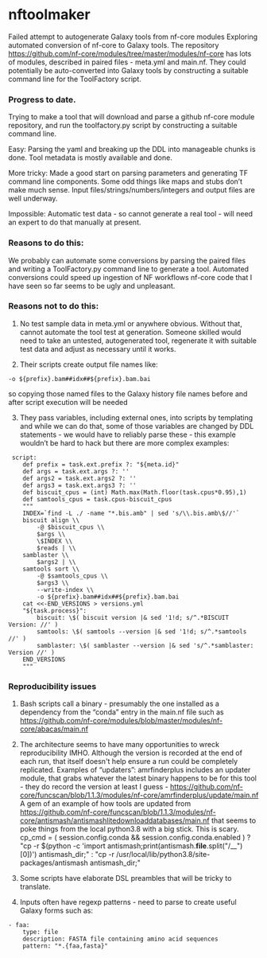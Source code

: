 # nftoolmaker

Failed attempt to autogenerate Galaxy tools from nf-core modules
Exploring automated conversion of nf-core to Galaxy tools.
The repository https://github.com/nf-core/modules/tree/master/modules/nf-core has lots of modules, described in paired files - meta.yml and main.nf. They could potentially be auto-converted into Galaxy tools by constructing a suitable command line for the ToolFactory script.

### Progress to date.

Trying to make a tool that will download and parse a github nf-core module repository, and run the toolfactory.py script by constructing a suitable command line.

Easy: Parsing the yaml and breaking up the DDL into manageable chunks is done. Tool metadata is mostly available and done.

More tricky: Made a good start on parsing parameters and generating TF command line components. Some odd things like maps and stubs don’t make much sense. Input files/strings/numbers/integers and output files are well underway.

Impossible: Automatic test data - so cannot generate a real tool - will need an expert to do that manually at present.


### Reasons to do this:

We probably can automate some conversions by parsing the paired files and writing a ToolFactory.py command line to generate a tool.
Automated conversions could speed up ingestion of NF workflows
nf-core code that I have seen so far seems to be ugly and unpleasant.

### Reasons not to do this:
1. No test sample data in meta.yml or anywhere obvious. Without that, cannot automate the tool test at generation. Someone skilled would need to take an untested, autogenerated tool, regenerate it with suitable test data and adjust as necessary until it works.

2. Their scripts create output file names like:

```
-o ${prefix}.bam##idx##${prefix}.bam.bai
```

 so copying those named files to the Galaxy history file names before and after script execution will be needed

3. They pass variables, including external ones, into scripts by templating and while we can do that, some of those variables are changed by DDL statements - we would have to reliably parse these - this example wouldn’t be hard to hack but there are more complex examples:

```
 script:
    def prefix = task.ext.prefix ?: "${meta.id}"
    def args = task.ext.args ?: ''
    def args2 = task.ext.args2 ?: ''
    def args3 = task.ext.args3 ?: ''
    def biscuit_cpus = (int) Math.max(Math.floor(task.cpus*0.95),1)
    def samtools_cpus = task.cpus-biscuit_cpus
    """
    INDEX=`find -L ./ -name "*.bis.amb" | sed 's/\\.bis.amb\$//'`
    biscuit align \\
        -@ $biscuit_cpus \\
        $args \\
        \$INDEX \\
        $reads | \\
    samblaster \\
        $args2 | \\
    samtools sort \\
        -@ $samtools_cpus \\
        $args3 \\
        --write-index \\
        -o ${prefix}.bam##idx##${prefix}.bam.bai
    cat <<-END_VERSIONS > versions.yml
    "${task.process}":
        biscuit: \$( biscuit version |& sed '1!d; s/^.*BISCUIT Version: //' )
        samtools: \$( samtools --version |& sed '1!d; s/^.*samtools //' )
        samblaster: \$( samblaster --version |& sed 's/^.*samblaster: Version //' )
    END_VERSIONS
    """
```

### Reproducibility issues
1. Bash scripts call a binary - presumably the one installed as a dependency from the “conda” entry in the main.nf file such as https://github.com/nf-core/modules/blob/master/modules/nf-core/abacas/main.nf

2. The architecture seems to have many opportunities to wreck reproducibility IMHO.
   Although the version is recorded at the end of each run, that itself doesn't help ensure a run could be completely replicated.
   Examples of “updaters”: amrfinderplus includes an updater module, that grabs whatever the latest binary happens to be for this tool - they do record the version at least I guess - https://github.com/nf-core/funcscan/blob/1.1.3/modules/nf-core/amrfinderplus/update/main.nf
   A gem of an example of how tools are updated from https://github.com/nf-core/funcscan/blob/1.1.3/modules/nf-core/antismash/antismashlitedownloaddatabases/main.nf that seems to poke things from the local python3.8 with a big stick. This is scary. cp_cmd = ( session.config.conda && session.config.conda.enabled ) ? "cp -r \$(python -c 'import antismash;print(antismash.__file__.split(\"/__\")[0])') antismash_dir;" : "cp -r /usr/local/lib/python3.8/site-packages/antismash antismash_dir;"

3. Some scripts have elaborate DSL preambles that will be tricky to translate.

4. Inputs often have regexp patterns - need to parse to create useful Galaxy forms such as:
```
- faa:
    type: file
    description: FASTA file containing amino acid sequences
    pattern: "*.{faa,fasta}"
```

